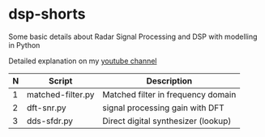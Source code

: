 # dsp-shorts
Some basic details about Radar Signal Processing and DSP with modelling in Python

Detailed explanation on my [youtube channel](https://www.youtube.com/@farbius85/featured)

| N|Script|Description |
| ------ |------ | ------ |
| 1 | matched-filter.py| Matched filter in frequency domain|
| 2| dft-snr.py| signal processing gain with DFT|
| 3| dds-sfdr.py| Direct digital synthesizer (lookup)|